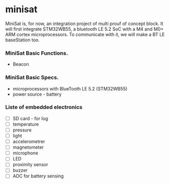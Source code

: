 # minisat
MiniSat is, for now, an integration project of multi prouf of concept block.
It will first integrate STM32WB55, a bluetooth LE 5.2 SoC with a M4 and M0+ ARM cortex microprocessors.
To communicate with it, we will make a BT LE baseStation too.

### MiniSat Basic Functions.
 - Beacon

### MiniSat Basic Specs.

- microprocessors with BlueTooth LE 5.2 (STM32WB55)
- power source - battery

### Liste of embedded electronics
- [ ] SD card - for log
- [ ] temperature
- [ ] pressure
- [ ] light
- [ ] accelerometrer
- [ ] magnetometer
- [ ] microphone
- [ ] LED
- [ ] proximity sensor
- [ ] buzzer
- [ ] ADC for battery sensing
